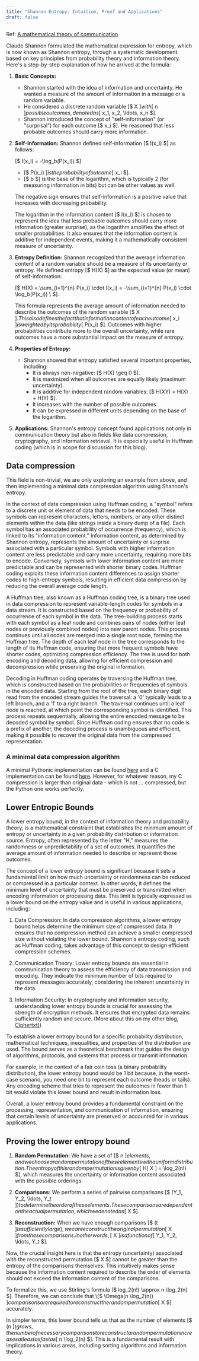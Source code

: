 ```yaml
---
title: "Shannon Entropy: Intuition, Proof and Applications"
draft: false
---
```


Ref: [A mathematical theory of communication](https://people.math.harvard.edu/~ctm/home/text/others/shannon/entropy/entropy.pdf)

Claude Shannon formulated the mathematical expression for entropy, which is now known as Shannon entropy, through a systematic development based on key principles from probability theory and information theory. Here's a step-by-step explanation of how he arrived at the formula:

1. **Basic Concepts:**
   - Shannon started with the idea of information and uncertainty. He wanted a measure of the amount of information in a message or a random variable.
   - He considered a discrete random variable [$ X $] with [$ n $] possible outcomes, denoted as [$ x_1, x_2, \ldots, x_n $].
   - Shannon introduced the concept of "self-information" (or "surprisal") for each outcome [$ x_i $]. He reasoned that less probable outcomes should carry more information.
   

2. **Self-Information:** Shannon defined self-information [$ I(x_i) $] as follows:
   
   [$ I(x_i) = -\log_b(P(x_i)) $]

   - [$ P(x_i) $] is the probability of outcome [$ x_i $].
   - [$ b $] is the base of the logarithm, which is typically 2 (for measuring information in bits) but can be other values as well.

   The negative sign ensures that self-information is a positive value that increases with decreasing probability.

   The logarithm in the information content [$ I(x_i) $] is chosen to represent the idea that less probable outcomes should carry more information (greater surprise), as the logarithm amplifies the effect of smaller probabilities. It also ensures that the information content is additive for independent events, making it a mathematically consistent measure of uncertainty.

3. **Entropy Definition:** Shannon recognized that the average information content of a random variable should be a measure of its uncertainty or entropy. He defined entropy [$ H(X) $] as the expected value (or mean) of self-information:

   [$ H(X) = \sum_{i=1}^{n} P(x_i) \cdot I(x_i) = -\sum_{i=1}^{n} P(x_i) \cdot \log_b(P(x_i)) \ $].



   This formula represents the average amount of information needed to describe the outcomes of the random variable [$ X $]. This also defines the fact that information content of each outcome [$ x_i $] is weighted by its probability [$ P(x_i) $]. Outcomes with higher probabilities contribute more to the overall uncertainty, while rare outcomes have a more substantial impact on the measure of entropy.

4. **Properties of Entropy:**
   - Shannon showed that entropy satisfied several important properties, including:
     - It is always non-negative: [$ H(X) \geq 0 $].
     - It is maximized when all outcomes are equally likely (maximum uncertainty).
     - It is additive for independent random variables: [$ H(XY) = H(X) + H(Y) $].
     - It increases with the number of possible outcomes.
     - It can be expressed in different units depending on the base of the logarithm.

5. **Applications:** Shannon's entropy concept found applications not only in communication theory but also in fields like data compression, cryptography, and information retrieval. It is especially useful in Huffman coding (which is in scope for discussion for this blog).

## Data compression

This field is non-trivial, we are only exploring an example from above, and then implementing a minimal data compression algorithm using Shannon's entropy.

In the context of data compression using Huffman coding, a "symbol" refers to a discrete unit or element of data that needs to be encoded. These symbols can represent characters, letters, numbers, or any other distinct elements within the data (like strings inside a binary dump of a file). Each symbol has an associated probability of occurrence (frequency), which is linked to its "information content." Information content, as determined by Shannon entropy, represents the amount of uncertainty or surprise associated with a particular symbol. Symbols with higher information content are less predictable and carry more uncertainty, requiring more bits to encode. Conversely, symbols with lower information content are more predictable and can be represented with shorter binary codes. Huffman coding exploits these information content differences to assign shorter codes to high-entropy symbols, resulting in efficient data compression by reducing the overall average code length.

A Huffman tree, also known as a Huffman coding tree, is a binary tree used in data compression to represent variable-length codes for symbols in a data stream. It is constructed based on the frequency or probability of occurrence of each symbol in the data. The tree-building process starts with each symbol as a leaf node and combines pairs of nodes (either leaf nodes or previously combined nodes) into new parent nodes. This process continues until all nodes are merged into a single root node, forming the Huffman tree. The depth of each leaf node in the tree corresponds to the length of its Huffman code, ensuring that more frequent symbols have shorter codes, optimizing compression efficiency. The tree is used for both encoding and decoding data, allowing for efficient compression and decompression while preserving the original information.

Decoding in Huffman coding operates by traversing the Huffman tree, which is constructed based on the probabilities or frequencies of symbols in the encoded data. Starting from the root of the tree, each binary digit read from the encoded stream guides the traversal: a '0' typically leads to a left branch, and a '1' to a right branch. The traversal continues until a leaf node is reached, at which point the corresponding symbol is identified. This process repeats sequentially, allowing the entire encoded message to be decoded symbol by symbol. Since Huffman coding ensures that no code is a prefix of another, the decoding process is unambiguous and efficient, making it possible to recover the original data from the compressed representation.

### A minimal data compression algorithm

A minimal Pythonic implementation can be found [here](https://raw.githubusercontent.com/AbhinavMir/toc/main/code/compression/compression.py) and a C implementation can be found [here](https://raw.githubusercontent.com/AbhinavMir/toc/main/code/compression/compression.c). However, for whatever reason, my C compression is larger than original data - which is not ... compressed, but the Python one works perfectly.

## Lower Entropic Bounds

A lower entropy bound, in the context of information theory and probability theory, is a mathematical constraint that establishes the minimum amount of entropy or uncertainty in a given probability distribution or information source. Entropy, often represented by the letter "H," measures the randomness or unpredictability of a set of outcomes. It quantifies the average amount of information needed to describe or represent those outcomes.

The concept of a lower entropy bound is significant because it sets a fundamental limit on how much uncertainty or randomness can be reduced or compressed in a particular context. In other words, it defines the minimum level of uncertainty that must be preserved or transmitted when encoding information or processing data. This limit is typically expressed as a lower bound on the entropy value and is useful in various applications, including:

1. Data Compression: In data compression algorithms, a lower entropy bound helps determine the minimum size of compressed data. It ensures that no compression method can achieve a smaller compressed size without violating the lower bound. Shannon's entropy coding, such as Huffman coding, takes advantage of this concept to design efficient compression schemes.

2. Communication Theory: Lower entropy bounds are essential in communication theory to assess the efficiency of data transmission and encoding. They indicate the minimum number of bits required to represent messages accurately, considering the inherent uncertainty in the data.

3. Information Security: In cryptography and information security, understanding lower entropy bounds is crucial for assessing the strength of encryption methods. It ensures that encrypted data remains sufficiently random and secure. (More about this on my other blog, [Ciphertxt)](https://www.ciphertxt.xyz/introduction/pseudrandom-generators))

To establish a lower entropy bound for a specific probability distribution, mathematical techniques, inequalities, and properties of the distribution are used. The bound serves as a theoretical benchmark that guides the design of algorithms, protocols, and systems that process or transmit information.

For example, in the context of a fair coin toss (a binary probability distribution), the lower entropy bound would be 1 bit because, in the worst-case scenario, you need one bit to represent each outcome (heads or tails). Any encoding scheme that tries to represent the outcomes in fewer than 1 bit would violate this lower bound and result in information loss.

Overall, a lower entropy bound provides a fundamental constraint on the processing, representation, and communication of information, ensuring that certain levels of uncertainty are preserved or accounted for in various applications.

## Proving the lower entropy bound

1. **Random Permutation:** We have a set of [$ n $] elements, and we choose a random permutation of these elements with a uniform distribution. The entropy of this random permutation is given by [$ H[ X ] = \log_2(n!) $], which measures the uncertainty or information content associated with the possible orderings.

2. **Comparisons:** We perform a series of pairwise comparisons [$ (Y_1, Y_2, \ldots, Y_t $]) to determine the order of these elements. These comparisons are dependent on the actual permutation, which we denoted as [$ X $].

3. **Reconstruction:** When we have enough comparisons [$ (t $] is sufficiently large), we can reconstruct the original permutation [$ X $] from these comparisons. In other words, [$ X $] is a function of [$ Y_1, Y_2, \ldots, Y_t $].

Now, the crucial insight here is that the entropy (uncertainty) associated with the reconstructed permutation [$ X $] cannot be greater than the entropy of the comparisons themselves. This intuitively makes sense because the information content required to describe the order of elements should not exceed the information content of the comparisons.

To formalize this, we use Stirling's formula \[$ log_2(n!) \approx n \log_2(n) $]. Therefore, we can conclude that \[$ \Omega(n \log_2(n)) $] comparisons are required to reconstruct the random permutation [$ X $] accurately.

In simpler terms, this lower bound tells us that as the number of elements [$ (n $]) grows, the number of necessary comparisons to reconstruct a random permutation increases at least as fast as [$ n \log_2(n) $]. This is a fundamental result with implications in various areas, including sorting algorithms and information theory.
